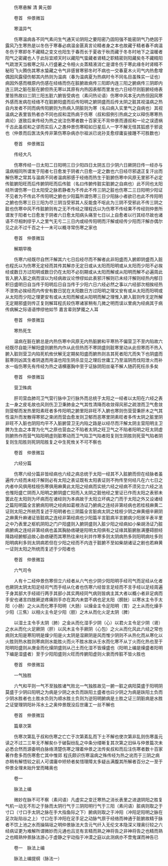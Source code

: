 <!-- { "loadSidebar": true } -->


　　伤寒悬解 清 黄元御

　　卷首　仲景微旨

　　寒温异气

　　伤寒温病各不同气素问生气通天论阴阳之要阳密乃固阳强不能密阴气乃绝因于露风乃生寒热是以冬伤于寒春必病温金匮真言论精者身之本也故藏于精者春不病温冬伤于寒即冬不藏精之变文也阳生于春而长于夏收于秋而藏于冬冬时地下之温暖者阳气之密藏也人于此际宜顺天时以藏阳气蛰藏者肾精之职精密则阳藏矣冬不藏精阳气疏泄天当极寒之际人行盛暑之令相火炎蒸精液消亡是谓冬伤于寒此缘冬时肾精不秘阳飞火腾伤其寒水蛰藏之令气非感冒寒邪冬时不病也一交春夏木火司气内热愈增偶因风露侵伤郁其内热则为温病（春为温病夏为热病时令不同名目虽殊实一证也）病因外感而根原内伤感在经络而伤在脏腑故病传三阳即内连三阳之腑病传三阴即内连三阴之脏在脏在腑但热无寒以其原有内热因表郁而里发也六日经尽则脏腑经络表里皆热故曰三阴三阳五脏六腑皆受病也（素问热论语）伤寒中风本无内热但因风寒外感而发病在经络不在脏腑阳盛而后传阳明之腑阴盛而后传太阴之脏其视温病之热自内发者不同而病传阳腑则为热病入阴脏则为寒（名曰病入实里气之自病也）其视温病之表里皆热者亦不同也叔和混热病于伤寒（叔和叙例引热病之文以释伤寒寒热病论）遂致后来传经为热之讹注伤寒者数十百家无不背仲景而遵叔和一论之误遗祸千古此虽叔和之谬而实后人之愚仲景伤寒昭如日星后人一字不解无怪其狐惑于邪说也（仲景而后医法失传非第伤寒杂病亦尔祖派已讹孙支愈缪庸妄接踵不可胜数也）

　　卷首　仲景微旨

　　传经大凡

　　伤寒传经一日太阳二日阳明三日少阳四日太阴五日少阴六日厥阴日传一经亦与温病相同所谓发于阳者七日愈发于阴者六日愈一定之数也六日经尽邪退正复汗出而解伤寒之常其与温病不同者温病邪感于经络而热生于脏腑伤寒中风原无里邪不必定传脏腑阳旺而后传腑阴旺而后传脏（名曰传腑传脏实脏腑之自病也）此不同也太阳经所谓伤寒一日太阳受之脉若静者为不传此不传三阴之脏也伤寒二三日阳明少阳证不见者为不传此不传阳明之腑也少阳篇所谓伤寒三日少阳脉小者欲已也此不传阳明之腑也伤寒三日三阳为尽三阴当受邪其人反能食不呕此为三阴不受邪此不传三阴之脏也伤寒中风不传脏腑则有之无不传经之理程氏以为伤寒不传经果不传经则仲景所谓发于阳者七日愈发于阴者六日愈太阳病头痛至七日以上自愈者以行其经尽故也诸语不尽相刺缪乎人之里气无亏二三日内或经传阳明而汗解或经传少阳而汗解亦偶尔见之此不过千百之十一未可以概寻常伤寒之家也

　　卷首　仲景微旨

　　解期早晚

　　伤寒六经既尽自然汗解其六七日后经尽而不解者此非阳盛而入腑即阴盛而入脏也程氏以为伤寒无定经而其传其解亦无定日或从太阳而阳明或从太阳而少阳不必挨经或数日方过阳明或数日仍在太阳不必刻期或从太阳而解或从阳明而解不必遍周此皆入腑入脏之病而误以为经病故议论悖缪如此表邪汗解则已未经汗解则经热内郁日积日盛明日自当传于阳明后日自当传于少阳六日六经必然之事以六经部次相挨经热不泄势必挨经而内传安有数日犹在太阳数日方过阳明之理又安有或从太阳而阳明或从太阳而少阳之理更安有或从太阳而解或从阳明而解之理惟入腑入脏则传无定所解无定期邪盛则传正复则解耳程氏较伤寒诸家稍有几微之明而误以里病为经病其于病传病解之际语语悖缪他如节 嘉言辈则梦魇之人耳

　　卷首　仲景微旨

　　寒热死生

　　温病在脏在腑总是内热伤寒中风原无内热脏腑和平寒热不偏营卫不至内陷故六经既尽自能汗解阳盛则腑热内作从此但热而不寒阴盛则脏寒里动从此但寒而不热入腑入脏则营卫内陷死机攸伏解无定期矣阳盛而腑热则吉其死者阳亢而失下也阴盛而脏寒则凶其生者阴退而用温也阳生阴杀显见之理后世庸工乃至滋阴而伐阳泄火而补水一临伤寒先有传经为热之语横塞胸中至于证脉阴阳丝毫不解人随药死枉杀多矣

　　卷首　仲景微旨

　　营卫殊病

　　肝司营血肺司卫气营行脉中卫行脉外而总统于太阳之一经者以太阳在六经之表主一身之皮毛故也风则伤卫卫秉肺金之气其性清降而收敛得风邪之疏泄而卫气愈敛则营郁而发热里阳素旺者多传阳明之腑里阳非旺不入腑也寒则伤营营秉肝木之气其性温升而发散得寒邪之束闭而营血愈发则卫郁而恶寒里阴素旺者多传太阴之脏里阴非旺不入脏也阴阳均平不入脏腑营卫无内陷之路是以经尽而汗解太阴主营阳明主卫脾为生血之本胃为化气之原也营血之不陷者太阴之旺卫气之不陷者阳明之旺太阴虚则腑热作而营气陷阳明虚则脏寒动而卫气陷卫气陷者阳复则生阴胜则死营气陷者阴复则生阳胜则死阴阳胜复之中生死攸关不可不察也

　　卷首　仲景微旨

　　六经分篇

　　伤寒六经分篇非皆经病也六经之病总统于太阳一经其不入脏腑而但在经脉者虽遍传六经而未经汗解则必有太阳之表证既有太阳表证则不拘传至何经凡在六七日之内者中风俱用桂枝伤寒俱用麻黄此太阳之经病而实统六经之经病不须另立六经之法也惟阳盛亡阴而入阳明之腑阴盛亡阳而入太阴之脏他经之里证已作而太阳之表邪未罢此在太阳则为坏病而在诸经则为本病故于太阳立坏病之门而于太阳之外又设诸经之篇阳明篇全言腑病阳明之经病如葛根汤证乃腑病之连经非第经病也若桂枝麻黄二证则太阳之所统而复述于阳明者也三阴篇全言脏病太阴之桂枝少阴之麻黄细辛厥阴之麻黄升麻诸证皆脏病之连经非第经病也少阳篇半言脏病半言腑病少阳居半表半里之中乃表里之枢机阴阳之门户阳盛则入腑阴盛则入脏少阳之经病如小柴胡汤证乃脏病腑病之连经非第经病也盖其胸胁痞硬是阳明太阳俱有之证缘其脏腑胀满壅碍胆经降路经腑郁迫故心胁痞硬而其寒热往来吐利并作寒多则太阴病热多则阳明病吐多则阳明病利多则太阴病若但在少阳之经而不内连于脏腑不至如柴胡诸证之剧也若麻黄一证则太阳之所统而复述于少阳者也

　　卷首　仲景微旨

　　六气司令

　　人有十二经仲景伤寒但立六经者从六气也少阴少阳阳明手经司气而足经从化者也厥阴太阴太阳足经司气而手经从化者也伤寒六经皆言足经而不言手经以足经周遍于身其部大手经祗行两手其部小其实两经同气病则皆病主其大者以概小者非足病而手安也诸言四肢厥逆疼痛则手亦在其内未尝不病也足太阳（膀胱）以寒水主令手太阳（小肠）之火从而化寒手阳明（大肠）以燥金主令足阳明（胃）之土从而化燥手少阳（三焦）以相火主令足少阳（胆）之木从而化火足太阴（脾）

　　以湿土主令手太阴（肺）之金从而化湿手少阴（心）以君火主令足少阴（肾）之水从而化火足厥阴（肝）以风木主令手厥阴（心包）之火从而化风此六经之常也病则太阳是寒阳明是燥少阳是火太阴是湿厥阴是风而惟少阴则不从热化而从寒化以火胜则热水胜则寒病则水能胜火而火不胜水故从壬水而化寒不从丁火而化热也至于阳明阳盛则从庚金而化燥阴盛则从己土而化湿不皆燥盛也（阳明上编是燥盛者阳明下编是湿盛者）至于少阳阳盛则火旺而传腑阳虚则火衰而传脏不皆火胜也

　　卷首　仲景微旨

　　一气独胜

　　六气和平则一气不至独胜诸气败北一气独胜故见一腑一脏之病阳莫盛于阳明阴莫盛于少阴曰阳明之为病是少阴之水负而趺阳土盛者也曰少阴之为病是趺阳土负而少阴水胜者也土胜水负则为顺水胜土负则为逆阳明腑病是土胜之证三阴脏病是水胜之证燮理阴阳补泻水土之奥仲景既没后世庸工一丝不解也

　　卷首　仲景微旨

　　篇章次第

　　伤寒次第乱于叔和伤寒之亡亡于次第紊乱而下士不解也使次第非乱则伤寒虽元读之不过二三年无不解矣仆于破裂纷乱之中条分缕晰复其次第之旧纵与仲景篇次未必悉合然而源委明白脉络清楚伤寒之理着仲景之法传矣叔和而后注伤寒者数十百家著作愈多而伤寒愈亡其中惟郊 程氏颇识伤寒温病之殊传经为热之讹而于三阴之病亦稍有解悟较之前人可谓庸中矫矫者矣惜理障太多疑丛满腹其所解者百分之一至于仲景全理未始升堂而睹奥也

　　卷一

　　脉法上编

　　微妙在脉不可不察（素问语）凡虚实之变迁寒热之消长表里之进退阴阳之胜复气机一动无不形之于脉而太阴行气于三阴阳明行气于三阳（素问语）脏病则取之于寸口（寸口手太阴之脉在手大指鱼际之下）腑病则取之于冲阳（冲阳足阳明之脉在足次趾陷谷之上）寸口在手冲阳在足手足之动脉气原于经络而神通于脏腑故精于脉者不饮上池之水而操隔垣之明仲景脉法大含元气纤入无伦文本隐深义理奥衍较之六经病证更为难解所谓微妙而元通也吕览有言精而熟之神将告之非神将告之也精而熟之也精熟仲景脉法游心于虚静之宇动指于冲漠之庭以此测病亦不啻鬼谋而神告已

　　卷一　脉法上编

　　脉法上编提纲（脉法一）

